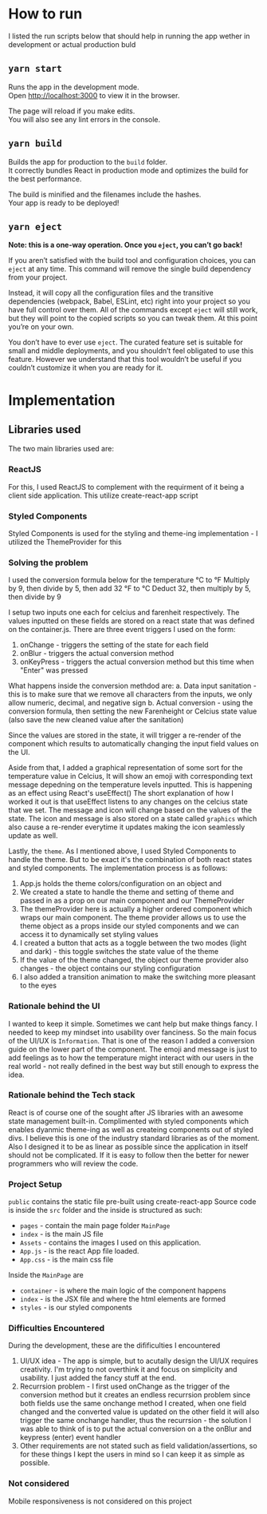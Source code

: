 # How to run
I listed the run scripts below that should help in running the app wether in development or actual production buld

## `yarn start`

Runs the app in the development mode.\
Open [http://localhost:3000](http://localhost:3000) to view it in the browser.

The page will reload if you make edits.\
You will also see any lint errors in the console.

## `yarn build`

Builds the app for production to the `build` folder.\
It correctly bundles React in production mode and optimizes the build for the best performance.

The build is minified and the filenames include the hashes.\
Your app is ready to be deployed!

## `yarn eject`

**Note: this is a one-way operation. Once you `eject`, you can’t go back!**

If you aren’t satisfied with the build tool and configuration choices, you can `eject` at any time. This command will remove the single build dependency from your project.

Instead, it will copy all the configuration files and the transitive dependencies (webpack, Babel, ESLint, etc) right into your project so you have full control over them. All of the commands except `eject` will still work, but they will point to the copied scripts so you can tweak them. At this point you’re on your own.

You don’t have to ever use `eject`. The curated feature set is suitable for small and middle deployments, and you shouldn’t feel obligated to use this feature. However we understand that this tool wouldn’t be useful if you couldn’t customize it when you are ready for it.

# Implementation


## Libraries used
The two main libraries used are:
### ReactJS
For this, I used ReactJS to complement with the requirment of it being a client side application. This utilize create-react-app script

### Styled Components
Styled Components is used for the styling and theme-ing implementation - I utilized the ThemeProvider for this

### Solving the problem
I used the conversion formula below for the temperature
°C to °F	Multiply by 9, then divide by 5, then add 32
°F to °C	Deduct 32, then multiply by 5, then divide by 9

I setup two inputs one each for celcius and farenheit respectively.  The values inputted on these fields are stored on a react state that was defined on the container.js.
There are three event triggers I used on the form:
1. onChange - triggers the setting of the state for each field
2. onBlur - triggers the actual conversion method
3. onKeyPress - triggers the actual conversion method but this time when "Enter" was pressed

What happens inside the conversion methdod are:
 a. Data input sanitation - this is to make sure that we remove all characters from the inputs, we only allow numeric, decimal, and negative sign
 b. Actual conversion - using the conversion formula, then setting the new Farenheight or Celcius state value (also save the new cleaned value after the sanitation)

 Since the values are stored in the state, it will trigger a re-render of the component which results to automatically changing the input field values on the UI.

 Aside from that, I added a graphical representation of some sort for the temperature value in Celcius,  It will show an emoji with corresponding text message depedning on the temperature levels inputted.  This is happening as an effect using React's useEffect()
 The short explanation of how I worked it out is that useEffect listens to any changes on the celcius state that we set. The message and icon will change based on the values of the state.  The icon and message is also stored on a state called `graphics` which also cause a re-render everytime it updates making the icon seamlessly update as well.

 Lastly, the `theme`.  As I mentioned above, I used Styled Components to handle the theme.  But to be exact it's the combination of both react states and styled components.  The implementation process is as follows:
 1. App.js holds the theme colors/configuration on an object and
 2. We created a state to handle the theme and setting of theme and passed in as a prop on our main component and our ThemeProvider
 3. The themeProvider here is actually a higher ordered component which wraps our main component.  The theme provider allows us to use the theme object as a props inside our styled components and we can access it to dynamically set styling values
 4. I created a button that acts as a toggle between the two modes (light and dark) - this toggle switches the state value of the theme
 5. If the value of the theme changed, the object our theme provider also changes - the object contains our styling configuration
 6. I also added a transition animation to make the switching more pleasant to the eyes


### Rationale behind the UI
I wanted to keep it simple.  Sometimes we cant help but make things fancy.  I needed to keep my mindset into usability over fanciness.
So the main focus of the UI/UX is `Information`.  That is one of the reason I added a conversion guide on the lower part of the component. The emoji and message is just to add feelings as to how the temperature might interact with our users in the real world - not really defined in the best way but still enough to express the idea.

### Rationale behind the Tech stack
React is of course one of the sought after JS libraries with an awesome state management built-in.  Complimented with styled components which enables dyanmic theme-ing as well as createing components out of styled divs.  I believe this is one of the industry standard libraries as of the moment. Also I designed it to be as linear as possible since the application in itself should not be complicated.  If it is easy to follow then the better for newer programmers who will review the code.



### Project Setup
`public` contains the static file pre-built using create-react-app
Source code is inside the `src` folder and the inside is structured as such:
- `pages` - contain the main page folder `MainPage`
- `index` - is the main JS file
- `Assets` - contains the images I used on this application.
- `App.js` - is the react App file loaded.
- `App.css` - is the main css file

Inside the `MainPage` are
- `container` - is where the main logic of the component happens
- `index` - is the JSX file and where the html elements are formed
- `styles` - is our styled components

### Difficulties Encountered
During the development, these are the difificulties I encountered
1. UI/UX idea - The app is simple, but to acutally design the UI/UX requires creativity.  I'm trying to not overthink it and focus on simplicity and usability. I just added the fancy stuff at the end.
2. Recurrsion problem - I first used onChange as the trigger of the conversion method but it creates an endless recurrsion problem since both fields use the same onchange method I created, when one field changed and the converted value is updated on the other field it will also trigger the same onchange handler, thus the recurrsion - the solution I was able to think of is to put the actual conversion on a the onBlur and keypress (enter) event handler
3. Other requirements are not stated such as field validation/assertions, so for these things I kept the users in mind so I can keep it as simple as possible.

### Not considered
Mobile responsiveness is not considered on this project